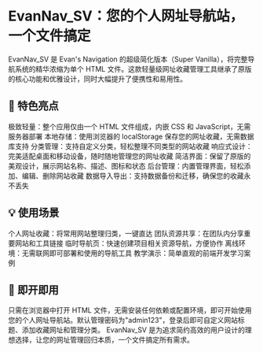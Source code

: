 # EvanNav_SV：您的个人网址导航站，一个文件搞定

EvanNav_SV 是 Evan's Navigation 的超级简化版本（Super Vanilla），将完整导航系统的精华浓缩为单个 HTML 文件。这款轻量级网址收藏管理工具继承了原版的核心功能和优雅设计，同时大幅提升了便携性和易用性。


## 🚀 特色亮点
极致轻量：整个应用仅由一个 HTML 文件组成，内嵌 CSS 和 JavaScript，无需服务器部署
本地存储：使用浏览器的 localStorage 保存您的网址收藏，无需数据库支持
分类管理：支持自定义分类，轻松整理不同类型的网站收藏
响应式设计：完美适配桌面和移动设备，随时随地管理您的网址收藏
简洁界面：保留了原版的美观设计，展示网站名称、描述、图标和状态
后台管理：内置管理界面，轻松添加、编辑、删除网站收藏
数据导入导出：支持数据备份和迁移，确保您的收藏永不丢失

## 💡 使用场景
个人网址收藏：将常用网站整理归类，一键直达
团队资源共享：在团队内分享重要网站和工具链接
临时导航页：快速创建项目相关资源导航，方便协作
离线环境：无需联网即可部署和使用的导航工具
教学演示：简单直观的前端开发学习案例

## 🔧 即开即用
只需在浏览器中打开 HTML 文件，无需安装任何依赖或配置环境，即可开始使用您的个人网址导航站。默认管理密码为"admin123"，登录后即可自定义网站标题、添加收藏网址和管理分类。
EvanNav_SV 是为追求简约高效的用户设计的理想选择，让您的网址管理回归本质，一个文件搞定所有需求。
